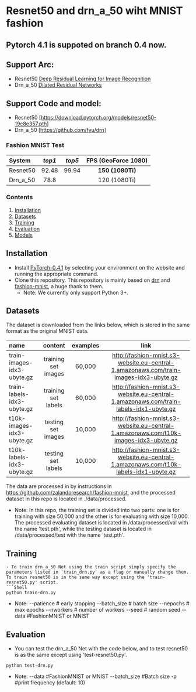 # Resnet50 and drn_a_50 wiht MNIST fashion

## Pytorch 4.1 is suppoted on branch 0.4 now.
## Support Arc:
* Resnet50 [Deep Residual Learning for Image Recognition](https://arxiv.org/abs/1512.03385)
* Drn_a_50 [Dilated Residual Networks](https://arxiv.org/abs/1705.09914)
## Support Code and model:
* Resnet50 [https://download.pytorch.org/models/resnet50-19c8e357.pth]
* Drn_a_50 [https://github.com/fyu/drn]

### Fashion MNIST Test
| System                                   |  *top1*  |  *top5* | **FPS** (GeoForce 1080) |
| :--------------------------------------- | :------: |:-------:| :-----------------------: |
| Resnet50                                 |   92.48   | 99.94  |     **150 (1080Ti)**      |
| Drn_a_50                                 |   78.8   |          |       120 (1080Ti)        |

### Contents
1. [Installation](#installation)
2. [Datasets](#datasets)
3. [Training](#training)
4. [Evaluation](#evaluation)
5. [Models](#models)

## Installation
- Install [PyTorch-0.4.1](http://pytorch.org/) by selecting your environment on the website and running the appropriate command.
- Clone this repository. This repository is mainly based on [drn](https://github.com/fyu/drn) and [fashion-mnist](https://github.com/zalandoresearch/fashion-mnist), a huge thank to them.
  * Note: We currently only support Python 3+. 
  
## Datasets
The dataset is downloaded from the links below, which is stored in the same format as the original MNIST data.

| name                                   |  content |  examples | link |
| :--------------------------------------- | :------: |:-------:| :-----------------------: |
|train-images-idx3-ubyte.gz | training set images |60,000|http://fashion-mnist.s3-website.eu-central-1.amazonaws.com/train-images-idx3-ubyte.gz  | 
| train-labels-idx3-ubyte.gz | training set labels | 60,000|http://fashion-mnist.s3-website.eu-central-1.amazonaws.com/train-labels-idx1-ubyte.gz |
|t10k-images-idx3-ubyte.gz | testing set images |10,000|http://fashion-mnist.s3-website.eu-central-1.amazonaws.com/t10k-images-idx3-ubyte.gz |
|t10k-labels-idx3-ubyte.gz | testing set labels |10,000|http://fashion-mnist.s3-website.eu-central-1.amazonaws.com/t10k-labels-idx1-ubyte.gz |

The data are processed in by instructions in https://github.com/zalandoresearch/fashion-mnist, and the processed dataset in this repo is located in ./data/processed.

* Note: In this repo, the training set is divided into two parts: one is for training with size 50,000 and the other is for evaluating with size 10,000. The processed evaluating dataset is located in /data/processed/val with the name 'test.pth', while the testing dataset is located in /data/processed/test with the name 'test.pth'.
 
## Training
```
- To train drn_a_50 Net using the train script simply specify the parameters listed in `train_drn.py` as a flag or manually change them. To train resnet50 is in the same way except using the 'train-resnet50.py' script.
```Shell
python train-drn.py 
```
   * Note:
        --patience      # early stopping
        --batch_size    # batch size
        --nepochs       # max epochs
        --nworkers      # number of workers
        --seed          # random seed
        --data          #FashionMNIST or MNIST
          
## Evaluation
- You can test the drn_a_50 Net with the code below, and to test resnet50 is as the same except using 'test-resnet50.py'.  

```Shell
python test-drn.py 
```
  * Note:
        --data          #FashionMNIST or MNIST
        --batch_size    #Batch size
        -p              #print frequency (default: 10)
        
